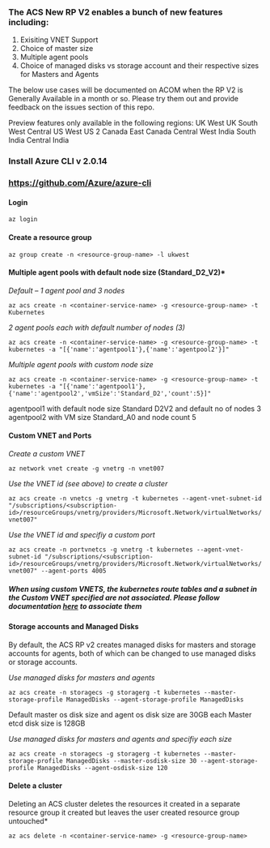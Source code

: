 
### The ACS New RP V2 enables a bunch of new features including:
1) Exisiting VNET Support
2) Choice of  master size
3) Multiple agent pools
4) Choice of managed disks vs storage account and their respective sizes for Masters and Agents

The below use cases will be documented on ACOM when the RP V2 is Generally Available in a month or so. 
Please try them out and provide feedback on the issues section of this repo.

Preview features only available in the following regions:
UK West
UK South
West Central US
West US 2
Canada East
Canada Central
West India
South India
Central India

### Install Azure CLI v 2.0.14
### https://github.com/Azure/azure-cli

#### Login
` az login `

#### Create a resource group
` az group create -n <resource-group-name> -l ukwest `

#### Multiple agent pools with default node size (Standard_D2_V2)*
*Default – 1 agent pool and 3 nodes*

` az acs create -n <container-service-name> -g <resource-group-name> -t Kubernetes `

*2 agent pools each with default number of nodes (3)*

` az acs create -n <container-service-name> -g <resource-group-name> -t kubernetes -a "[{'name':'agentpool1'},{'name':'agentpool2'}]" `

*Multiple agent pools with custom node size*

` az acs create -n <container-service-name> -g <resource-group-name> -t kubernetes -a "[{'name':'agentpool1'},{'name':'agentpool2','vmSize':'Standard_D2','count':5}]" `

agentpool1 with default node size Standard D2V2 and default no of nodes 3
agentpool2 with VM size Standard_A0 and node count 5

#### Custom VNET and Ports

*Create a custom VNET*

` az network vnet create -g vnetrg -n vnet007 `

*Use the VNET id (see above) to create a cluster*

` az acs create -n vnetcs -g vnetrg -t kubernetes --agent-vnet-subnet-id "/subscriptions/<subscription-id>/resourceGroups/vnetrg/providers/Microsoft.Network/virtualNetworks/vnet007" `

*Use the VNET id and specifiy a custom port*

` az acs create -n portvnetcs -g vnetrg -t kubernetes --agent-vnet-subnet-id "/subscriptions/<subscription-id>/resourceGroups/vnetrg/providers/Microsoft.Network/virtualNetworks/vnet007" --agent-ports 4005 `

##### When using custom VNETS, the kubernetes route tables and a subnet in the Custom VNET specified are not associated. Please follow documentation [here](../docs/VNET/README.md) to associate them

#### Storage accounts and Managed Disks
By default, the ACS RP v2 creates managed disks for masters and storage accounts for agents, both of which can be changed to use managed disks or storage accounts.

*Use managed disks for masters and agents* 

` az acs create -n storagecs -g storagerg -t kubernetes --master-storage-profile ManagedDisks --agent-storage-profile ManagedDisks `

Default master os disk size and agent os disk size are 30GB each
Master etcd disk size is 128GB

*Use managed disks for masters and agents and specifiy each size*

` az acs create -n storagecs -g storagerg -t kubernetes --master-storage-profile ManagedDisks --master-osdisk-size 30 --agent-storage-profile ManagedDisks --agent-osdisk-size 120 `

#### Delete a cluster
Deleting an ACS cluster deletes the resources it created in a separate resource group it created but leaves the user created resource group untouched*

` az acs delete -n <container-service-name> -g <resource-group-name> `




